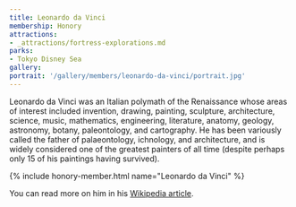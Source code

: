 ```yaml
---
title: Leonardo da Vinci
membership: Honory
attractions:
- _attractions/fortress-explorations.md
parks:
- Tokyo Disney Sea
gallery:
portrait: '/gallery/members/leonardo-da-vinci/portrait.jpg'
---
```

Leonardo da Vinci was an Italian polymath of the Renaissance whose areas of interest included invention, drawing, painting, sculpture, architecture, science, music, mathematics, engineering, literature, anatomy, geology, astronomy, botany, paleontology, and cartography. He has been variously called the father of palaeontology, ichnology, and architecture, and is widely considered one of the greatest painters of all time (despite perhaps only 15 of his paintings having survived).

{% include honory-member.html name="Leonardo da Vinci" %}

You can read more on him in his [Wikipedia article](https://en.wikipedia.org/wiki/Leonardo_da_Vinci).